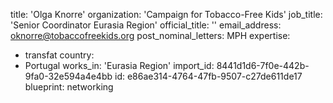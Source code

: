 title: 'Olga Knorre'
organization: 'Campaign for Tobacco-Free Kids'
job_title: 'Senior Coordinator Eurasia Region'
official_title: ''
email_address: oknorre@tobaccofreekids.org
post_nominal_letters: MPH
expertise:
  - transfat
country:
  - Portugal
works_in: 'Eurasia Region'
import_id: 8441d1d6-7f0e-442b-9fa0-32e594a4e4bb
id: e86ae314-4764-47fb-9507-c27de611de17
blueprint: networking
